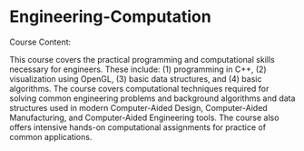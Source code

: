 # Engineering-Computation

Course Content:

This course covers the practical programming and computational skills necessary for engineers. These include: (1) programming in C++, (2) visualization using OpenGL, (3) basic data structures, and (4) basic algorithms. The course covers computational techniques required for solving common engineering problems and background algorithms and data structures used in modern Computer-Aided Design, Computer-Aided Manufacturing, and Computer-Aided Engineering tools. The course also offers intensive hands-on computational assignments for practice of common applications.



